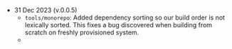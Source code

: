 * 31 Dec 2023 (v.0.0.5)
	* `tools/monorepo`: Added dependency sorting so our build order is not lexically sorted.  This fixes a bug discovered when building from scratch on freshly provisioned system.
	* 